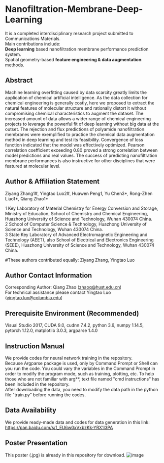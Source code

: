 # Nanofiltration-Membrane-Deep-Learning
It is a completed interdisciplinary research project submitted to Communications Materials.  
Main contributions include:  
**Deep learning** based nanofiltration membrane performance prediction system.  
Spatial geometry-based **feature engineering & data augmentation** methods.
## Abstract  
Machine learning overfitting caused by data scarcity greatly limits the application of chemical artificial intelligence. As the data collection for chemical engineering is generally costly, here we proposed to extract the natural features of molecular structure and rationally distort it without compromising chemical characteristics to augment the dataset. The increased amount of data allows a wider range of chemical engineering projects to leverage the powerful fit of deep learning without big data at the outset. The rejection and flux predictions of polyamide nanofiltration membranes were exemplified to practice the chemical data augmentation method in deep learning and test its feasibility. Convergence of loss function indicated that the model was effectively optimized. Pearson correlation coefficient exceeding 0.80 proved a strong correlation between model predictions and real values. The success of predicting nanofiltration membrane performances is also instructive for other disciplines that were featured at molecular level.
## Author & Affiliation Statement
Ziyang Zhang1#, Yingtao Luo2#, Huawen Peng1, Yu Chen3*, Rong-Zhen Liao1*, Qiang Zhao1*  
  
1 Key Laboratory of Material Chemistry for Energy Conversion and Storage, Ministry of Education, School of Chemistry and Chemical Engineering, Huazhong University of Science and Technology, Wuhan 430074 China.  
2 School of Computer Science & Technology, Huazhong University of Science and Technology, Wuhan 430074 China.  
3 State Key Laboratory of Advanced Electromagnetic Engineering and Technology (AEET), also School of Electrical and Electronics Engineering (SEEE), Huazhong University of Science and Technology, Wuhan 430074 China.  
  
#These authors contributed equally: Ziyang Zhang, Yingtao Luo  
## Author Contact Information
Corresponding Author: Qiang Zhao (zhaoq@hust.edu.cn)  
For technical assistance please contact Yingtao Luo (yingtao.luo@columbia.edu)
## Prerequisite Environment (Recommended)
Visual Studio 2017, CUDA 9.0, cudnn 7.4.2, python 3.6, numpy 1.14.5, pytorch 1.12.0, matplotlib 3.0.3, argparse 1.4.0  
## Instruction Manual
We provide codes for neural network training in the repository.  
Because Argparse package is used, only by Command Prompt or Shell can you run the code. You could vary the variables in the Command Prompt in order to modify the program mode, such as training, plotting, etc. To help those who are not familiar with arg**, text file named "cmd instructions" has been included in the repository.  
After downloading the data, you need to modify the data path in the python file "train.py" before running the codes. 
## Data Availability
We provide ready-made data and codes for data generation in this link:  
https://pan.baidu.com/s/1_EU6w0xVxbzKk-YRX1l3PA  
## Poster Presentation
This poster (.jpg) is already in this repository for download.
![image](https://github.com/yingtaoluo/Nanofiltration-Membrane-Deep-Learning/blob/master/POSTER%20CHEM.jpg)
